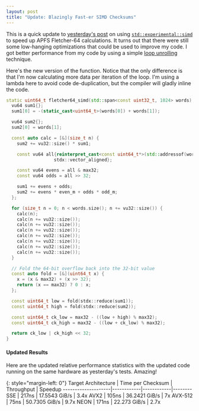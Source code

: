 ```yaml
---
layout: post
title: "Update: Blazingly Fast-er SIMD Checksums"
---
```


This is a quick update to [yesterday's post](/post/2022/12/23/Blazingly-Fast-Checksums-with-SIMD) on using [`std::experimental::simd`](https://en.cppreference.com/w/cpp/experimental/simd/simd) to speed up APFS Fletcher-64 calculations.  It turns out that there were still some low-hanging optimizations that could be used to improve my code.  I got better performance from my code by using a simple [loop unrolling](https://en.wikipedia.org/wiki/Loop_unrolling) technique.

Here's the new version of the function.  Notice that the only difference is that I'm now calculating more data per iteration of the loop.  I'm using a lambda here to avoid code de-duplication, but the compiler will gladly inline the code.

```cpp
static uint64_t fletcher64_simd(std::span<const uint32_t, 1024> words) {
  vu64 sum1{};
  sum1[0] = -(static_cast<uint64_t>(words[0]) + words[1]);

  vu64 sum2{};
  sum2[0] = words[1];

  const auto calc = [&](size_t n) {
    sum2 += vu32::size() * sum1;

    const vu64 all{reinterpret_cast<const uint64_t*>(std::addressof(words[n])),
                  stdx::vector_aligned};

    const vu64 evens = all & max32;
    const vu64 odds = all >> 32;

    sum1 += evens + odds;
    sum2 += evens * even_m + odds * odd_m;
  };

  for (size_t n = 0; n < words.size(); n += vu32::size()) {
    calc(n);
    calc(n += vu32::size());
    calc(n += vu32::size());
    calc(n += vu32::size());
    calc(n += vu32::size());
    calc(n += vu32::size());
    calc(n += vu32::size());
    calc(n += vu32::size());
  }

  // Fold the 64-bit overflow back into the 32-bit value
  const auto fold = [&](uint64_t x) {
    x = (x & max32) + (x >> 32);
    return (x == max32) ? 0 : x;
  };

  const uint64_t low = fold(stdx::reduce(sum1));
  const uint64_t high = fold(stdx::reduce(sum2));

  const uint64_t ck_low = max32 - ((low + high) % max32);
  const uint64_t ck_high = max32 - ((low + ck_low) % max32);

  return ck_low | ck_high << 32;
}
```

#### Updated Results

Here are the updated relative performance statistics with the updated code running on the same hardware as yesterday's tests.  Amazing!

{: style="margin-left: 0"}
Target Architecture | Time per Checksum | Throughput | Speedup
--------------------|------------|------------|--------
SSE | 217ns | 17.5543 GiB/s | 3.4x
AVX2 | 105ns | 36.2421 GiB/s | 7x
AVX-512 | 75ns | 50.7305 GiB/s | 9.7x
NEON | 171ns | 22.273 GiB/s | 2.7x